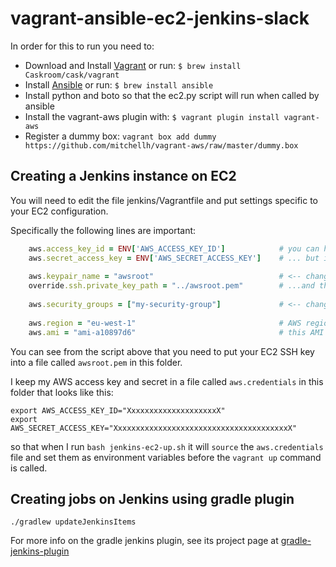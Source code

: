 # vagrant-ansible-ec2-jenkins-slack

In order for this to run you need to:

  - Download and Install [Vagrant](https://www.vagrantup.com/downloads.html) or run: `$ brew install Caskroom/cask/vagrant`
  - Install [Ansible](http://docs.ansible.com/intro_installation.html) or run: `$ brew install ansible`
  - Install python and boto so that the ec2.py script will run when called by ansible
  - Install the vagrant-aws plugin with: `$ vagrant plugin install vagrant-aws`
  - Register a dummy box: `vagrant box add dummy https://github.com/mitchellh/vagrant-aws/raw/master/dummy.box`
  
## Creating a Jenkins instance on EC2

You will need to edit the file jenkins/Vagrantfile and put settings specific to your EC2 configuration.

Specifically the following lines are important:

```ruby
    aws.access_key_id = ENV['AWS_ACCESS_KEY_ID']			# you can hard code your access key and secret...
    aws.secret_access_key = ENV['AWS_SECRET_ACCESS_KEY']	# ... but it's not a great idea
    
    aws.keypair_name = "awsroot" 							# <-- change to your ec2 key pair name...
    override.ssh.private_key_path = "../awsroot.pem" 		# ...and then put your key in this file
    
    aws.security_groups = ["my-security-group"] 			# <-- change to your ec2 security group name
     
    aws.region = "eu-west-1"								# AWS region Ireland
    aws.ami = "ami-a10897d6" 								# this AMI is for eu-west-1 (Ireland)
```

You can see from the script above that you need to put your EC2 SSH key into a file called `awsroot.pem` in this folder.

I keep my AWS access key and secret in a file called `aws.credentials` in this folder that looks like this:

```
export AWS_ACCESS_KEY_ID="XxxxxxxxxxxxxxxxxxxxX"
export AWS_SECRET_ACCESS_KEY="XxxxxxxxxxxxxxxxxxxxxxxxxxxxxxxxxxxxxxxX"
```

so that when I run `bash jenkins-ec2-up.sh` it will `source` the `aws.credentials` file and set them as environment variables before the `vagrant up` command is called.

## Creating jobs on Jenkins using gradle plugin

`./gradlew updateJenkinsItems` 

For more info on the gradle jenkins plugin, see its project page at [gradle-jenkins-plugin](https://github.com/ghale/gradle-jenkins-plugin/wiki)